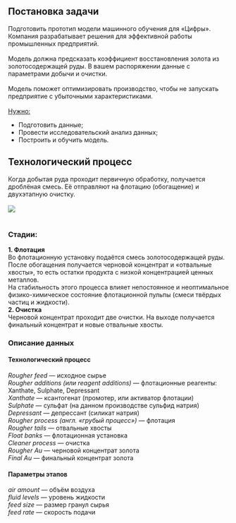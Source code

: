 ## Постановка задачи
Подготовить прототип модели машинного обучения для «Цифры». Компания разрабатывает решения для эффективной работы промышленных предприятий.<br><br>
Модель должна предсказать коэффициент восстановления золота из золотосодержащей руды. В вашем распоряжении данные с параметрами добычи и очистки.<br><br>
Модель поможет оптимизировать производство, чтобы не запускать предприятие с убыточными характеристиками.<br><br>
<u>Нужно:</u>
- Подготовить данные;
- Провести исследовательский анализ данных;
- Построить и обучить модель.

## Технологический процесс
Когда добытая руда проходит первичную обработку, получается дроблёная смесь. Её отправляют на флотацию (обогащение) и двухэтапную очистку.<br><br>
<img src='https://pictures.s3.yandex.net/resources/viruchka_1576238830.jpg'><br><br>
### Cтадии:<br> 
**1. Флотация**<br>
Во флотационную установку подаётся смесь золотосодержащей руды. После обогащения получается черновой концентрат и «отвальные хвосты», то есть остатки продукта с низкой концентрацией ценных металлов.<br>
На стабильность этого процесса влияет непостоянное и неоптимальное физико-химическое состояние флотационной пульпы (смеси твёрдых частиц и жидкости).<br>
**2. Очистка**<br> 
Черновой концентрат проходит две очистки. На выходе получается финальный концентрат и новые отвальные хвосты.
### Описание данных
#### Технологический процесс
<i>Rougher feed</i> — исходное сырье<br>
<i>Rougher additions (или reagent additions)</i> — флотационные реагенты: Xanthate, Sulphate, Depressant<br>
<i>Xanthate</i> — ксантогенат (промотер, или активатор флотации)<br>
<i>Sulphate</i> — сульфат (на данном производстве сульфид натрия)<br>
<i>Depressant</i> — депрессант (силикат натрия)<br>
<i>Rougher process (англ. «грубый процесс»)</i> — флотация<br>
<i>Rougher tails</i> — отвальные хвосты<br>
<i>Float banks</i> — флотационная установка<br>
<i>Cleaner process</i> — очистка<br>
<i>Rougher Au</i> — черновой концентрат золота<br>
<i>Final Au</i> — финальный концентрат золота<br>
#### Параметры этапов
<i>air amount</i> — объём воздуха<br>
<i>fluid levels</i> — уровень жидкости<br>
<i>feed size</i> — размер гранул сырья<br>
<i>feed rate</i> — скорость подачи<br>
